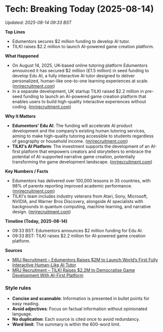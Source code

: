 # Tech: Breaking Today (2025-08-14)
_Updated: 2025-08-14 09:33 BST_

**Top Lines**
- Edumentors secures $2 million funding to develop AI tutor.
- TILKI raises $2.2 million to launch AI-powered game creation platform.

**What Happened**
- On August 14, 2025, UK-based online tutoring platform Edumentors announced it has secured $2 million (£1.5 million) in seed funding to develop Edu AI, a fully interactive AI tutor designed to deliver personalized, human-like one-to-one learning experiences at scale. ([mrjrecruitment.com](https://www.mrjrecruitment.com/resources/blog/mid-week-tech-news-roundup---august-11th-to-august-15th-2025/?utm_source=openai))
- In a separate development, UK startup TILKI raised $2.2 million in pre-seed funding to launch an AI-powered game creation platform that enables users to build high-quality interactive experiences without coding. ([mrjrecruitment.com](https://www.mrjrecruitment.com/resources/blog/mid-week-tech-news-roundup---august-11th-to-august-15th-2025/?utm_source=openai))

**Why It Matters**
- **Edumentors' Edu AI**: The funding will accelerate AI product development and the company’s existing human tutoring services, aiming to make high-quality tutoring accessible to students regardless of geography or household income. ([mrjrecruitment.com](https://www.mrjrecruitment.com/resources/blog/mid-week-tech-news-roundup---august-11th-to-august-15th-2025/?utm_source=openai))
- **TILKI's AI Platform**: The investment supports the development of an AI-first platform that empowers creators and storytellers to embrace the potential of AI-supported narrative game creation, potentially transforming the game development landscape. ([mrjrecruitment.com](https://www.mrjrecruitment.com/resources/blog/mid-week-tech-news-roundup---august-11th-to-august-15th-2025/?utm_source=openai))

**Key Numbers / Facts**
- Edumentors has delivered over 100,000 lessons in 35 countries, with 98% of parents reporting improved academic performance. ([mrjrecruitment.com](https://www.mrjrecruitment.com/resources/blog/mid-week-tech-news-roundup---august-11th-to-august-15th-2025/?utm_source=openai))
- TILKI's team includes industry veterans from Atari, Sony, Microsoft, NVIDIA, and Warner Bros Discovery, alongside AI specialists with backgrounds in quantum computing, machine learning, and narrative design. ([mrjrecruitment.com](https://www.mrjrecruitment.com/resources/blog/mid-week-tech-news-roundup---august-11th-to-august-15th-2025/?utm_source=openai))

**Timeline (Today, 2025-08-14)**
- 09:33 BST: Edumentors announces $2 million funding for Edu AI.
- 09:33 BST: TILKI raises $2.2 million for AI-powered game creation platform.

**Sources**
- [MRJ Recruitment – Edumentors Raises $2M to Launch World’s First Fully Interactive Human-Like AI Tutor](https://www.mrjrecruitment.com/resources/blog/mid-week-tech-news-roundup---august-11th-to-august-15th-2025/)
- [MRJ Recruitment – TILKI Raises $2.2M to Democratise Game Development With AI-First Platform](https://www.mrjrecruitment.com/resources/blog/mid-week-tech-news-roundup---august-11th-to-august-15th-2025/)

### Style rules
- **Concise and scannable**: Information is presented in bullet points for easy reading.
- **Avoid adjectives**: Focus on factual information without opinionated language.
- **No duplication**: Each source is cited once to avoid redundancy.
- **Word limit**: The summary is within the 600-word limit. 